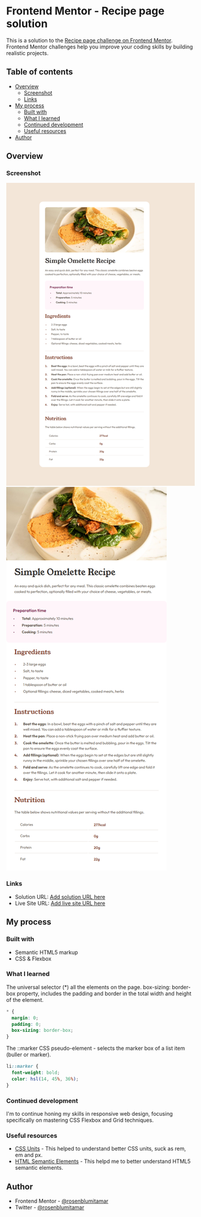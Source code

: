 # Frontend Mentor - Recipe page solution

This is a solution to the [Recipe page challenge on Frontend Mentor](https://www.frontendmentor.io/challenges/recipe-page-KiTsR8QQKm). Frontend Mentor challenges help you improve your coding skills by building realistic projects. 

## Table of contents

- [Overview](#overview)
  - [Screenshot](#screenshot)
  - [Links](#links)
- [My process](#my-process)
  - [Built with](#built-with)
  - [What I learned](#what-i-learned)
  - [Continued development](#continued-development)
  - [Useful resources](#useful-resources)
- [Author](#author)

## Overview

### Screenshot

![desktop-design-solution](/design/desktop-design-solution.png)
![mobile-design-solution](/design/mobile-design-solution.png)

### Links

- Solution URL: [Add solution URL here](https://your-solution-url.com)
- Live Site URL: [Add live site URL here](https://your-live-site-url.com)

## My process

### Built with

- Semantic HTML5 markup
- CSS & Flexbox

### What I learned

The universal selector (*) all the elements on the page.
box-sizing: border-box property, includes the padding and border in the total width and height of the element.
```css
* {
  margin: 0; 
  padding: 0;
  box-sizing: border-box;
}
```

The ::marker CSS pseudo-element - selects the marker box of a list item (buller or marker).
```css
li::marker {
  font-weight: bold;
  color: hsl(14, 45%, 36%);
}
```

### Continued development

I'm to continue honing my skills in responsive web design, focusing specifically on mastering CSS Flexbox and Grid techniques.

### Useful resources

- [CSS Units](https://www.w3schools.com/cssref/css_units.php) - This helped to understand better CSS units, suck as rem, em and px.
- [HTML Semantic Elements](https://www.w3schools.com/html/html5_semantic_elements.asp) - This helpd me to better understand HTML5 semantic elements.

## Author

- Frontend Mentor - [@rosenblumitamar](https://www.frontendmentor.io/profile/rosenblumitamar)
- Twitter - [@rosenblumitamar](https://x.com/ItamarRosenblum)
